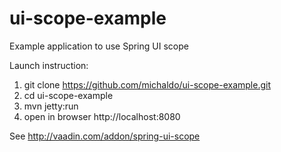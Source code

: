 ui-scope-example
================

Example application to use Spring UI scope

Launch instruction:

1. git clone https://github.com/michaldo/ui-scope-example.git
2. cd ui-scope-example
3. mvn jetty:run
4. open in browser http://localhost:8080

See http://vaadin.com/addon/spring-ui-scope



